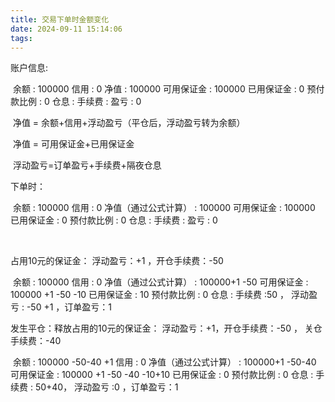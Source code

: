 ```yaml
---
title: 交易下单时金额变化
date: 2024-09-11 15:14:06
tags:
---
```


账户信息:

​	余额 : 100000 信用 : 0 净值 : 100000 可用保证金 : 100000 已用保证金 : 0 预付款比例 : 0 仓息 : 手续费 : 盈亏 : 0

​	净值 = 余额+信用+浮动盈亏（平仓后，浮动盈亏转为余额）

​	净值 = 可用保证金+已用保证金

​	浮动盈亏=订单盈亏+手续费+隔夜仓息



下单时：

​	余额 : 100000 信用 : 0 净值（通过公式计算） : 100000 可用保证金 : 100000 已用保证金 : 0 预付款比例 : 0 仓息 : 手续费 : 盈亏 : 0

​	

占用10元的保证金：   浮动盈亏：+1  ，开仓手续费：-50

​	余额 : 100000 信用 : 0 净值（通过公式计算） : 100000+1 -50 可用保证金 : 100000 +1 -50  -10  已用保证金 : 10 预付款比例 : 0 仓息 : 手续费 :50  ， 浮动盈亏 : -50 +1  ，订单盈亏：1



发生平仓：释放占用的10元的保证金：   浮动盈亏：+1，开仓手续费：-50 ， 关仓手续费：-40

​	余额 : 100000 -50-40 +1 信用 : 0  净值（通过公式计算） : 100000+1 -50-40  可用保证金 : 100000 +1 -50 -40  -10+10  已用保证金 : 0  预付款比例 : 0 仓息 : 手续费 :  50+40， 浮动盈亏 :0  ，订单盈亏：1







